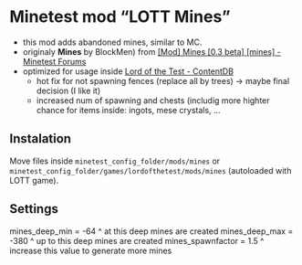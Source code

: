 # Minetest mod “LOTT Mines”
- this mod adds abandoned mines, similar to MC. 
- originaly **Mines** by BlockMen) from [[Mod] Mines [0.3 beta] [mines] - Minetest Forums](https://forum.minetest.net/viewtopic.php?t=6307)
- optimized for usage inside [Lord of the Test - ContentDB](https://content.minetest.net/packages/Amaz/lordofthetest/)
  - hot fix for not spawning fences (replace all by trees) → maybe final decision (I like it)
  - increased num of spawning and chests (includig more highter chance for items inside: ingots, mese crystals, …

## Instalation
Move files inside `minetest_config_folder/mods/mines` or `minetest_config_folder/games/lordofthetest/mods/mines` (autoloaded with LOTT game).

## Settings
mines_deep_min = -64
^ at this deep mines are created
mines_deep_max = -380
^ up to this deep mines are created
mines_spawnfactor = 1.5
^ increase this value to generate more mines
